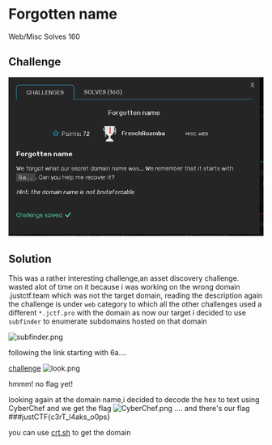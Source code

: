 # Forgotten name
Web/Misc
Solves 160
## Challenge

![desc.png](desc.png)


## Solution

This was a rather interesting challenge,an asset discovery challenge.
wasted alot of time on it because i was working on the wrong domain .justctf.team which was not the target domain, 
reading the description again the challenge is under ``web`` category to which all the other challenges used a different ``*.jctf.pro`` 
with the domain as now our target 
i decided to use ``subfinder`` to enumerate subdomains hosted on that domain 

![subfinder.png](results.png)

following the link starting with 6a....

<a href="6a7573744354467b633372545f6c34616b735f6f3070737d.web.jctf.pro">challenge</a>
![look.png](results.png)

hmmm! no flag yet! 

looking again at the domain name,i decided to decode the hex to text using CyberChef 
and we get the flag 
![CyberChef.png](flag.png)
....
and there's our flag 
###justCTF{c3rT_l4aks_o0ps}

you can use <a href="crt.sh">crt.sh</a> to get the domain

